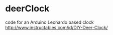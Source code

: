 # deerClock

code for an Arduino Leonardo based clock http://www.instructables.com/id/DIY-Deer-Clock/